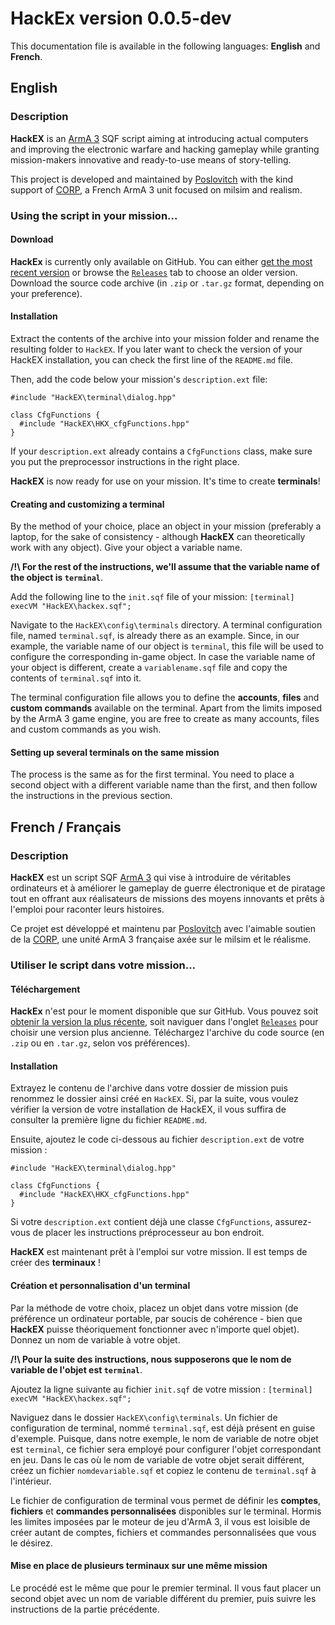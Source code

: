 # HackEx version 0.0.5-dev

This documentation file is available in the following languages: **English** and **French**.

## English

### Description

**HackEX** is an [ArmA 3](https://arma3.com/) SQF script aiming at introducing actual computers and improving the electronic warfare and hacking gameplay while granting mission-makers innovative and ready-to-use means of story-telling.

This project is developed and maintained by [Poslovitch](https://github.com/Poslovitch) with the kind support of [CORP](https://www.corp-arma.fr/), a French ArmA 3 unit focused on milsim and realism.

### Using the script in your mission...

#### Download

**HackEx** is currently only available on GitHub.
You can either [get the most recent version](https://github.com/Poslovitch/HackEX/releases/latest) or browse the [`Releases`](https://github.com/Poslovitch/HackEX/releases) tab to choose an older version.
Download the source code archive (in `.zip` or `.tar.gz` format, depending on your preference).

#### Installation

Extract the contents of the archive into your mission folder and rename the resulting folder to `HackEX`.
If you later want to check the version of your HackEX installation, you can check the first line of the `README.md` file.

Then, add the code below your mission's `description.ext` file:
```
#include "HackEX\terminal\dialog.hpp"

class CfgFunctions {
  #include "HackEX\HKX_cfgFunctions.hpp"
}
```

If your `description.ext` already contains a `CfgFunctions` class, make sure you put the preprocessor instructions in the right place.

**HackEX** is now ready for use on your mission.
It's time to create **terminals**!

#### Creating and customizing a terminal

By the method of your choice, place an object in your mission (preferably a laptop, for the sake of consistency - although **HackEX** can theoretically work with any object).
Give your object a variable name.

**/!\ For the rest of the instructions, we'll assume that the variable name of the object is `terminal`**.

Add the following line to the `init.sqf` file of your mission:
`[terminal] execVM "HackEX\hackex.sqf";`

Navigate to the `HackEX\config\terminals` directory.
A terminal configuration file, named `terminal.sqf`, is already there as an example.
Since, in our example, the variable name of our object is `terminal`, this file will be used to configure the corresponding in-game object.
In case the variable name of your object is different, create a `variablename.sqf` file and copy the contents of `terminal.sqf` into it.

The terminal configuration file allows you to define the **accounts**, **files** and **custom commands** available on the terminal.
Apart from the limits imposed by the ArmA 3 game engine, you are free to create as many accounts, files and custom commands as you wish.

#### Setting up several terminals on the same mission

The process is the same as for the first terminal.
You need to place a second object with a different variable name than the first, and then follow the instructions in the previous section.

## French / Français

### Description

**HackEX** est un script SQF [ArmA 3](https://arma3.com/) qui vise à introduire de véritables ordinateurs et à améliorer le gameplay de guerre électronique et de piratage tout en offrant aux réalisateurs de missions des moyens innovants et prêts à l'emploi pour raconter leurs histoires.

Ce projet est développé et maintenu par [Poslovitch](https://github.com/Poslovitch) avec l'aimable soutien de la [CORP](https://www.corp-arma.fr/), une unité ArmA 3 française axée sur le milsim et le réalisme.

### Utiliser le script dans votre mission...

#### Téléchargement

**HackEx** n'est pour le moment disponible que sur GitHub.
Vous pouvez soit [obtenir la version la plus récente](https://github.com/Poslovitch/HackEX/releases/latest), soit naviguer dans l'onglet [`Releases`](https://github.com/Poslovitch/HackEX/releases) pour choisir une version plus ancienne.
Téléchargez l'archive du code source (en `.zip` ou en `.tar.gz`, selon vos préférences).

#### Installation

Extrayez le contenu de l'archive dans votre dossier de mission puis renommez le dossier ainsi créé en `HackEX`.
Si, par la suite, vous voulez vérifier la version de votre installation de HackEX, il vous suffira de consulter la première ligne du fichier `README.md`.

Ensuite, ajoutez le code ci-dessous au fichier `description.ext` de votre mission :
```
#include "HackEX\terminal\dialog.hpp"

class CfgFunctions {
  #include "HackEX\HKX_cfgFunctions.hpp"
}
```

Si votre `description.ext` contient déjà une classe `CfgFunctions`, assurez-vous de placer les instructions préprocesseur au bon endroit.

**HackEX** est maintenant prêt à l'emploi sur votre mission.
Il est temps de créer des **terminaux** !

#### Création et personnalisation d'un terminal

Par la méthode de votre choix, placez un objet dans votre mission (de préférence un ordinateur portable, par soucis de cohérence - bien que **HackEX** puisse théoriquement fonctionner avec n'importe quel objet).
Donnez un nom de variable à votre objet.

**/!\ Pour la suite des instructions, nous supposerons que le nom de variable de l'objet est `terminal`**.

Ajoutez la ligne suivante au fichier `init.sqf` de votre mission :
`[terminal] execVM "HackEX\hackex.sqf";`

Naviguez dans le dossier `HackEX\config\terminals`.
Un fichier de configuration de terminal, nommé `terminal.sqf`, est déjà présent en guise d'exemple.
Puisque, dans notre exemple, le nom de variable de notre objet est `terminal`, ce fichier sera employé pour configurer l'objet correspondant en jeu.
Dans le cas où le nom de variable de votre objet serait différent, créez un fichier `nomdevariable.sqf` et copiez le contenu de `terminal.sqf` à l'intérieur.

Le fichier de configuration de terminal vous permet de définir les **comptes**, **fichiers** et **commandes personnalisées** disponibles sur le terminal.
Hormis les limites imposées par le moteur de jeu d'ArmA 3, il vous est loisible de créer autant de comptes, fichiers et commandes personnalisées que vous le désirez.

#### Mise en place de plusieurs terminaux sur une même mission

Le procédé est le même que pour le premier terminal.
Il vous faut placer un second objet avec un nom de variable différent du premier, puis suivre les instructions de la partie précédente.
